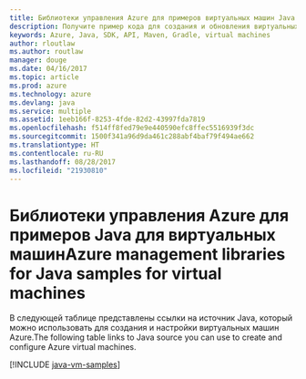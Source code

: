 ```yaml
---
title: Библиотеки управления Azure для примеров виртуальных машин Java
description: Получите пример кода для создания и обновления виртуальных машин Azure с помощью библиотек управления Azure для Java.
keywords: Azure, Java, SDK, API, Maven, Gradle, virtual machines
author: rloutlaw
ms.author: routlaw
manager: douge
ms.date: 04/16/2017
ms.topic: article
ms.prod: azure
ms.technology: azure
ms.devlang: java
ms.service: multiple
ms.assetid: 1eeb166f-8253-4fde-82d2-43997fda7819
ms.openlocfilehash: f514ff8fed79e9e440590efc8ffec5516939f3dc
ms.sourcegitcommit: 1500f341a96d9da461c288abf4baf79f494ae662
ms.translationtype: HT
ms.contentlocale: ru-RU
ms.lasthandoff: 08/28/2017
ms.locfileid: "21930810"
---
```

# <a name="azure-management-libraries-for-java-samples-for-virtual-machines"></a><span data-ttu-id="c586f-104">Библиотеки управления Azure для примеров Java для виртуальных машин</span><span class="sxs-lookup"><span data-stu-id="c586f-104">Azure management libraries for Java samples for virtual machines</span></span>

<span data-ttu-id="c586f-105">В следующей таблице представлены ссылки на источник Java, который можно использовать для создания и настройки виртуальных машин Azure.</span><span class="sxs-lookup"><span data-stu-id="c586f-105">The following table links to Java source you can use to create and configure Azure virtual machines.</span></span>

[!INCLUDE [java-vm-samples](includes/java-vm-samples.md)]